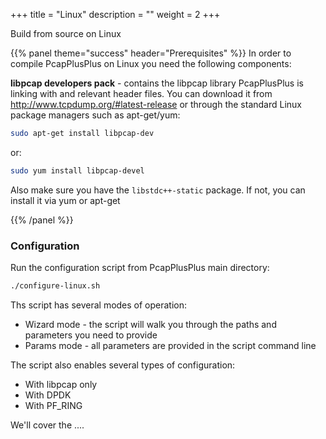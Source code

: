 +++
title = "Linux"
description = ""
weight = 2
+++

Build from source on Linux
<!--more-->

{{% panel theme="success" header="Prerequisites" %}}
In order to compile PcapPlusPlus on Linux you need the following components:

__libpcap developers pack__ - contains the libpcap library PcapPlusPlus is linking with and relevant header files. You can download it from <http://www.tcpdump.org/#latest-release> or through the standard Linux package managers such as apt-get/yum:

```bash
sudo apt-get install libpcap-dev
```

or:

```bash
sudo yum install libpcap-devel
```

Also make sure you have the `libstdc++-static` package. If not, you can install it via yum or apt-get

{{% /panel %}}

### Configuration

Run the configuration script from PcapPlusPlus main directory:

```bash
./configure-linux.sh
```

Ths script has several modes of operation:

* Wizard mode - the script will walk you through the paths and parameters you need to provide
* Params mode - all parameters are provided in the script command line

The script also enables several types of configuration:

* With libpcap only
* With DPDK
* With PF_RING

We'll cover the ....
